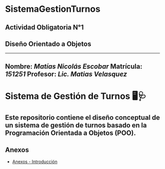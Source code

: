 # SistemaGestionTurnos

## Actividad Obligatoria N°1
## Diseño Orientado a Objetos
---
 **Nombre:** *Matías Nicolás Escobar*
 **Matrícula:** *151251*
 **Profesor:** *Lic. Matias Velasquez*
---
# Sistema de Gestión de Turnos 🖥️🩺
Este repositorio contiene el diseño conceptual de un sistema de gestión de turnos basado en la Programación Orientada a Objetos (POO).  
---
## Anexos  
 
- [Anexos - Introducción](anexos.md)  
